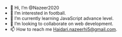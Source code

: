- 👋 Hi, I’m @Nazeer2020
- 👀 I’m interested in football.
- 🌱 I’m currently learning JavaScript advance level.
- 💞️ I’m looking to collaborate on web development.
- 📫 How to reach me Haidari.nazeerhi5@gmail.com.

<!---
Nazeer2020/Nazeer2020 is a ✨ special ✨ repository because its `README.md` (this file) appears on your GitHub profile.
You can click the Preview link to take a look at your changes.
--->
